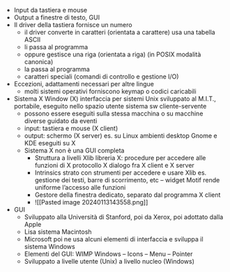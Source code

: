 - Input da tastiera e mouse
- Output a finestre di testo, GUI
- Il driver della tastiera fornisce un numero 
	- il driver converte in caratteri (orientata a carattere) usa una tabella ASCII 
	- li passa al programma 
	- oppure gestisce una riga (orientata a riga) (in POSIX modalità canonica) 
	- la passa al programma 
	- caratteri speciali (comandi di controllo e gestione I/O) 
- Eccezioni, adattamenti necessari per altre lingue 
	- molti sistemi operativi forniscono keymap o codici caricabili
- Sistema X Window (X) interfaccia per sistemi Unix sviluppato al M.I.T., portabile, eseguito nello spazio utente sistema sw cliente-servente 
	- possono essere eseguiti sulla stessa macchina o su macchine diverse guidato da eventi 
	- input: tastiera e mouse (X client) 
	- output: schermo (X server) es. su Linux ambienti desktop Gnome e KDE eseguiti su X 
	- Sistema X non è una GUI completa 
		- Struttura a livelli Xlib libreria X: procedure per accedere alle funzioni di X protocollo X dialogo fra X client e X server 
		- Intrinsics strato con strumenti per accedere e usare Xlib es. gestione dei testi, barre di scorrimento, etc – widget Motif rende uniforme l’accesso alle funzioni
		- Gestore della finestra dedicato, separato dal programma X client
		- ![[Pasted image 20240113143558.png]]
- GUI
	- Sviluppato alla Università di Stanford, poi da Xerox, poi adottato dalla Apple 
	- Lisa sistema Macintosh 
	- Microsoft poi ne usa alcuni elementi di interfaccia e sviluppa il sistema Windows 
	- Elementi del GUI: WIMP Windows – Icons – Menu – Pointer 
	- Sviluppato a livelle utente (Unix) a livello nucleo (Windows)
